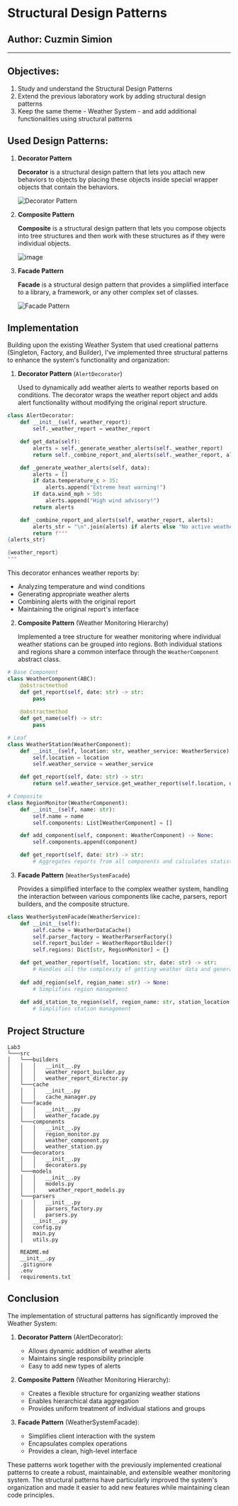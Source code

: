 # Structural Design Patterns

## Author: Cuzmin Simion

----

## Objectives:

1. Study and understand the Structural Design Patterns
2. Extend the previous laboratory work by adding structural design patterns
3. Keep the same theme - Weather System - and add additional functionalities using structural patterns

## Used Design Patterns:

1. **Decorator Pattern**

    **Decorator** is a structural design pattern that lets you attach new behaviors to objects by placing these objects inside special wrapper objects that contain the behaviors.
    
    ![Decorator Pattern](https://refactoring.guru/images/patterns/diagrams/decorator/structure.png)

2. **Composite Pattern**

    **Composite** is a structural design pattern that lets you compose objects into tree structures and then work with these structures as if they were individual objects.
    
    ![image](https://github.com/user-attachments/assets/ede26d6b-49b6-46f9-a0f1-84a156f9b8e1)

3. **Facade Pattern**

    **Facade** is a structural design pattern that provides a simplified interface to a library, a framework, or any other complex set of classes.
    
    ![Facade Pattern](https://refactoring.guru/images/patterns/diagrams/facade/structure.png)

## Implementation

Building upon the existing Weather System that used creational patterns (Singleton, Factory, and Builder), I've implemented three structural patterns to enhance the system's functionality and organization:

1. **Decorator Pattern** (`AlertDecorator`)

    Used to dynamically add weather alerts to weather reports based on conditions. The decorator wraps the weather report object and adds alert functionality without modifying the original report structure.

```python
class AlertDecorator:
    def __init__(self, weather_report):
        self._weather_report = weather_report

    def get_data(self):
        alerts = self._generate_weather_alerts(self._weather_report)
        return self._combine_report_and_alerts(self._weather_report, alerts)

    def _generate_weather_alerts(self, data):
        alerts = []
        if data.temperature_c > 35:
            alerts.append("Extreme heat warning!")
        if data.wind_mph > 50:
            alerts.append("High wind advisory!")
        return alerts

    def _combine_report_and_alerts(self, weather_report, alerts):
        alerts_str = "\n".join(alerts) if alerts else "No active weather alerts."
        return f"""
{alerts_str}

{weather_report}
"""
```
This decorator enhances weather reports by:
- Analyzing temperature and wind conditions
- Generating appropriate weather alerts
- Combining alerts with the original report
- Maintaining the original report's interface

2. **Composite Pattern** (Weather Monitoring Hierarchy)

    Implemented a tree structure for weather monitoring where individual weather stations can be grouped into regions. Both individual stations and regions share a common interface through the `WeatherComponent` abstract class.

```python
# Base Component
class WeatherComponent(ABC):
    @abstractmethod
    def get_report(self, date: str) -> str:
        pass
    
    @abstractmethod
    def get_name(self) -> str:
        pass

# Leaf
class WeatherStation(WeatherComponent):
    def __init__(self, location: str, weather_service: WeatherService):
        self.location = location
        self.weather_service = weather_service

    def get_report(self, date: str) -> str:
        return self.weather_service.get_weather_report(self.location, date)

# Composite
class RegionMonitor(WeatherComponent):
    def __init__(self, name: str):
        self.name = name
        self.components: List[WeatherComponent] = []

    def add_component(self, component: WeatherComponent) -> None:
        self.components.append(component)

    def get_report(self, date: str) -> str:
        # Aggregates reports from all components and calculates statistics
```

3. **Facade Pattern** (`WeatherSystemFacade`)

    Provides a simplified interface to the complex weather system, handling the interaction between various components like cache, parsers, report builders, and the composite structure.

```python
class WeatherSystemFacade(WeatherService):
    def __init__(self):
        self.cache = WeatherDataCache()
        self.parser_factory = WeatherParserFactory()
        self.report_builder = WeatherReportBuilder()
        self.regions: Dict[str, RegionMonitor] = {}

    def get_weather_report(self, location: str, date: str) -> str:
        # Handles all the complexity of getting weather data and generating reports
        
    def add_region(self, region_name: str) -> None:
        # Simplifies region management
        
    def add_station_to_region(self, region_name: str, station_location: str) -> None:
        # Simplifies station management
```

## Project Structure

```
Lab3
└───src
│   └───builders
│   │   │   __init__.py
│   │   │   weather_report_builder.py
│   │   │   weather_report_director.py
│   └───cache
│   │   │   __init__.py
│   │   │   cache_manager.py
│   └───facade
│   │   │   __init__.py
│   │   │   weather_facade.py
│   └───components
│   │   │   __init__.py
│   │   │   region_monitor.py
│   │   │   weather_component.py
│   │   │   weather_station.py
│   └───decorators
│   │   │   __init__.py
│   │   │   decorators.py
│   └───models
│   │   │   __init__.py
│   │   │   models.py
│   │   │    weather_report_models.py
│   └───parsers
│   │   │   __init__.py
│   │   │   parsers_factory.py
│   │   │   parsers.py
│   │   __init__.py
│   │   config.py
│   │   main.py
│   │   utils.py
│ 
│   README.md
│   __init__.py    
│   .gitignore
│   .env
│   requirements.txt        
```

## Conclusion

The implementation of structural patterns has significantly improved the Weather System:

1. **Decorator Pattern** (AlertDecorator):
   - Allows dynamic addition of weather alerts
   - Maintains single responsibility principle
   - Easy to add new types of alerts

2. **Composite Pattern** (Weather Monitoring Hierarchy):
   - Creates a flexible structure for organizing weather stations
   - Enables hierarchical data aggregation
   - Provides uniform treatment of individual stations and groups

3. **Facade Pattern** (WeatherSystemFacade):
   - Simplifies client interaction with the system
   - Encapsulates complex operations
   - Provides a clean, high-level interface

These patterns work together with the previously implemented creational patterns to create a robust, maintainable, and extensible weather monitoring system. The structural patterns have particularly improved the system's organization and made it easier to add new features while maintaining clean code principles.
